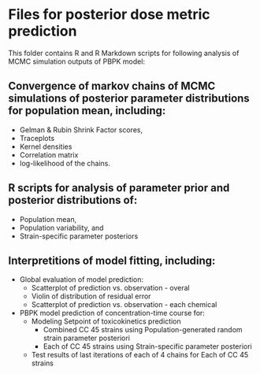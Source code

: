 # Files for posterior dose metric prediction

This folder contains R and R Markdown scripts for following analysis of MCMC simulation outputs of PBPK model:
  
  ## Convergence of markov chains of MCMC simulations of posterior parameter distributions for population mean, including:
   - Gelman & Rubin Shrink Factor scores,
   - Traceplots
   - Kernel densities 
   - Correlation matrix 
   - log-likelihood of the chains.
  
  ## R scripts for analysis of parameter prior and posterior distributions of: 
   - Population mean,  
   - Population variability, and
   - Strain-specific parameter posteriors
  
  ## Interpretitions of model fitting, including: 
   - Global evaluation of model prediction:
      - Scatterplot of prediction vs. observation - overal
      - Violin of distribution of residual error
      - Scatterplot of prediction vs. observation - each chemical
   - PBPK model prediction of concentration-time course for:
      - Modeling Setpoint of toxicokinetics prediction
        - Combined CC 45 strains using Population-generated random strain parameter posteriori
        - Each of CC 45 strains using Strain-specific parameter posteriori
      - Test results of last iterations of each of 4 chains for Each of CC 45 strains
